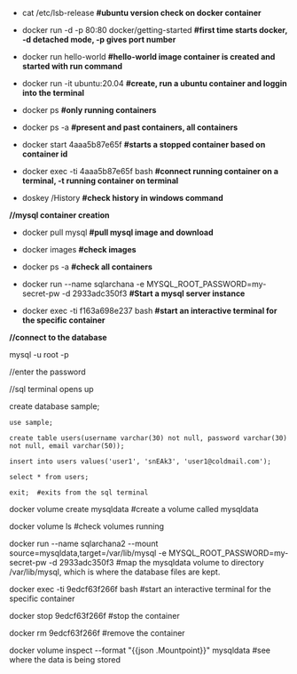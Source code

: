 
* cat /etc/lsb-release    **#ubuntu version check on docker container**  
  
* docker run -d -p 80:80 docker/getting-started      **#first time starts docker, -d detached mode, -p gives port number**
 
* docker run hello-world  **#hello-world image container is created and started with run command**     
 
* docker run -it ubuntu:20.04 **#create, run a ubuntu container and loggin into the terminal**  
  
* docker ps **#only running containers**

* docker ps -a  **#present and past containers, all containers**    

* docker start 4aaa5b87e65f  **#starts a stopped container based on container id**   
 
* docker exec -ti 4aaa5b87e65f bash  **#connect running container on a terminal, -t running container on terminal**  
 
* doskey /History  **#check history in windows command** 

**//mysql container creation**   

* docker pull mysql  **#pull mysql image and download**
 
* docker images  **#check images**
 
* docker ps -a  **#check all containers**  
 
* docker run --name sqlarchana -e MYSQL_ROOT_PASSWORD=my-secret-pw -d 2933adc350f3  **#Start a mysql server instance**  
 
* docker exec -ti f163a698e237 bash  **#start an interactive terminal for the specific container**


**//connect to the database**    

mysql -u root -p  

//enter the password  

//sql terminal opens up  

   create database sample;

    use sample;

    create table users(username varchar(30) not null, password varchar(30) not null, email varchar(50));

    insert into users values('user1', 'snEAk3', 'user1@coldmail.com');

    select * from users;

    exit;  #exits from the sql terminal
    
docker volume create mysqldata   #create a volume called mysqldata   

docker volume ls   #check volumes running  

docker run --name sqlarchana2 --mount source=mysqldata,target=/var/lib/mysql -e MYSQL_ROOT_PASSWORD=my-secret-pw -d 2933adc350f3    #map the mysqldata volume to directory /var/lib/mysql, which is where the database files are kept.

docker exec -ti 9edcf63f266f bash   #start an interactive terminal for the specific container  

docker stop 9edcf63f266f   #stop the container   

docker rm 9edcf63f266f  #remove the container  

docker volume inspect --format "{{json .Mountpoint}}" mysqldata   #see where the data is being stored
